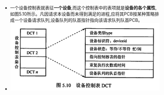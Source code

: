 - 一个设备控制表就表征**一个设备**,而这个控制表中的表项就是**设备的各个属性**,如图5.10所示。凡因请求本设备而未得到满足的进程,应将其PCB按某种策略排成一个设备请求队列,设备队列的队首指针指向该请求队列队首PCB。
- ![](attachments/Pasted%20image%2020221124153639.png)